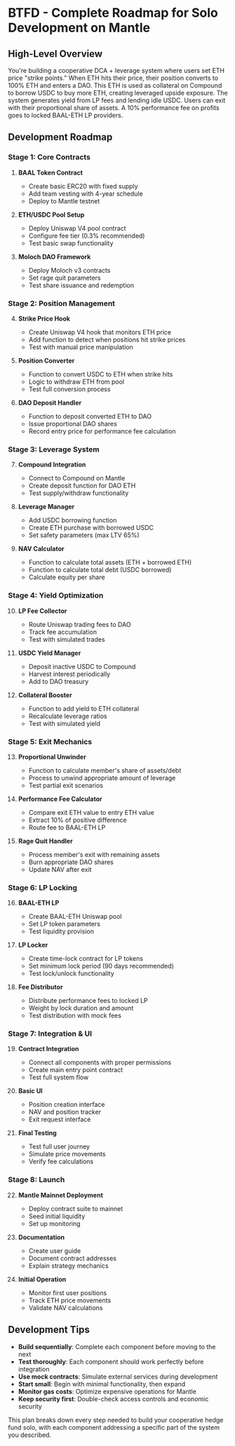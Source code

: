 # BTFD - Complete Roadmap for Solo Development on Mantle

## High-Level Overview
You're building a cooperative DCA + leverage system where users set ETH price "strike points." When ETH hits their price, their position converts to 100% ETH and enters a DAO. This ETH is used as collateral on Compound to borrow USDC to buy more ETH, creating leveraged upside exposure. The system generates yield from LP fees and lending idle USDC. Users can exit with their proportional share of assets. A 10% performance fee on profits goes to locked BAAL-ETH LP providers.

## Development Roadmap

### Stage 1: Core Contracts
1. **BAAL Token Contract**
   - Create basic ERC20 with fixed supply
   - Add team vesting with 4-year schedule
   - Deploy to Mantle testnet

2. **ETH/USDC Pool Setup**
   - Deploy Uniswap V4 pool contract
   - Configure fee tier (0.3% recommended)
   - Test basic swap functionality

3. **Moloch DAO Framework**
   - Deploy Moloch v3 contracts
   - Set rage quit parameters
   - Test share issuance and redemption

### Stage 2: Position Management
4. **Strike Price Hook**
   - Create Uniswap V4 hook that monitors ETH price
   - Add function to detect when positions hit strike prices
   - Test with manual price manipulation

5. **Position Converter**
   - Function to convert USDC to ETH when strike hits
   - Logic to withdraw ETH from pool
   - Test full conversion process

6. **DAO Deposit Handler**
   - Function to deposit converted ETH to DAO
   - Issue proportional DAO shares
   - Record entry price for performance fee calculation

### Stage 3: Leverage System
7. **Compound Integration**
   - Connect to Compound on Mantle
   - Create deposit function for DAO ETH
   - Test supply/withdraw functionality

8. **Leverage Manager**
   - Add USDC borrowing function
   - Create ETH purchase with borrowed USDC
   - Set safety parameters (max LTV 65%)

9. **NAV Calculator**
   - Function to calculate total assets (ETH + borrowed ETH)
   - Function to calculate total debt (USDC borrowed)
   - Calculate equity per share

### Stage 4: Yield Optimization
10. **LP Fee Collector**
    - Route Uniswap trading fees to DAO
    - Track fee accumulation
    - Test with simulated trades

11. **USDC Yield Manager**
    - Deposit inactive USDC to Compound
    - Harvest interest periodically
    - Add to DAO treasury

12. **Collateral Booster**
    - Function to add yield to ETH collateral
    - Recalculate leverage ratios
    - Test with simulated yield

### Stage 5: Exit Mechanics
13. **Proportional Unwinder**
    - Function to calculate member's share of assets/debt
    - Process to unwind appropriate amount of leverage
    - Test partial exit scenarios

14. **Performance Fee Calculator**
    - Compare exit ETH value to entry ETH value
    - Extract 10% of positive difference
    - Route fee to BAAL-ETH LP

15. **Rage Quit Handler**
    - Process member's exit with remaining assets
    - Burn appropriate DAO shares
    - Update NAV after exit

### Stage 6: LP Locking
16. **BAAL-ETH LP**
    - Create BAAL-ETH Uniswap pool
    - Set LP token parameters
    - Test liquidity provision

17. **LP Locker**
    - Create time-lock contract for LP tokens
    - Set minimum lock period (90 days recommended)
    - Test lock/unlock functionality

18. **Fee Distributor**
    - Distribute performance fees to locked LP
    - Weight by lock duration and amount
    - Test distribution with mock fees

### Stage 7: Integration & UI
19. **Contract Integration**
    - Connect all components with proper permissions
    - Create main entry point contract
    - Test full system flow

20. **Basic UI**
    - Position creation interface
    - NAV and position tracker
    - Exit request interface

21. **Final Testing**
    - Test full user journey
    - Simulate price movements
    - Verify fee calculations

### Stage 8: Launch
22. **Mantle Mainnet Deployment**
    - Deploy contract suite to mainnet
    - Seed initial liquidity
    - Set up monitoring

23. **Documentation**
    - Create user guide
    - Document contract addresses
    - Explain strategy mechanics

24. **Initial Operation**
    - Monitor first user positions
    - Track ETH price movements
    - Validate NAV calculations

## Development Tips
- **Build sequentially**: Complete each component before moving to the next
- **Test thoroughly**: Each component should work perfectly before integration
- **Use mock contracts**: Simulate external services during development
- **Start small**: Begin with minimal functionality, then expand
- **Monitor gas costs**: Optimize expensive operations for Mantle
- **Keep security first**: Double-check access controls and economic security

This plan breaks down every step needed to build your cooperative hedge fund solo, with each component addressing a specific part of the system you described.